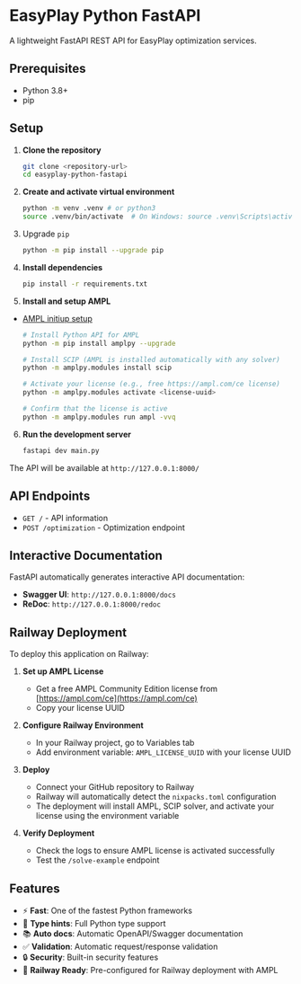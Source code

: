 # EasyPlay Python FastAPI

A lightweight FastAPI REST API for EasyPlay optimization services.

## Prerequisites

- Python 3.8+
- pip

## Setup

1. **Clone the repository**

   ```bash
   git clone <repository-url>
   cd easyplay-python-fastapi
   ```

2. **Create and activate virtual environment**

   ```bash
   python -m venv .venv # or python3
   source .venv/bin/activate  # On Windows: source .venv\Scripts\activate
   ```

3. Upgrade `pip`

   ```bash
   python -m pip install --upgrade pip
   ```

4. **Install dependencies**

   ```bash
   pip install -r requirements.txt
   ```

5. **Install and setup AMPL**

- [AMPL initiup setup](https://amplpy.ampl.com/en/latest/getting-started.html)

  ```bash
  # Install Python API for AMPL
  python -m pip install amplpy --upgrade

  # Install SCIP (AMPL is installed automatically with any solver)
  python -m amplpy.modules install scip

  # Activate your license (e.g., free https://ampl.com/ce license)
  python -m amplpy.modules activate <license-uuid>

  # Confirm that the license is active
  python -m amplpy.modules run ampl -vvq
  ```

6. **Run the development server**

   ```bash
   fastapi dev main.py
   ```

The API will be available at `http://127.0.0.1:8000/`

## API Endpoints

- `GET /` - API information
- `POST /optimization` - Optimization endpoint

## Interactive Documentation

FastAPI automatically generates interactive API documentation:

- **Swagger UI**: `http://127.0.0.1:8000/docs`
- **ReDoc**: `http://127.0.0.1:8000/redoc`

## Railway Deployment

To deploy this application on Railway:

1. **Set up AMPL License**

   - Get a free AMPL Community Edition license from [https://ampl.com/ce](https://ampl.com/ce)
   - Copy your license UUID

2. **Configure Railway Environment**

   - In your Railway project, go to Variables tab
   - Add environment variable: `AMPL_LICENSE_UUID` with your license UUID

3. **Deploy**

   - Connect your GitHub repository to Railway
   - Railway will automatically detect the `nixpacks.toml` configuration
   - The deployment will install AMPL, SCIP solver, and activate your license using the environment variable

4. **Verify Deployment**
   - Check the logs to ensure AMPL license is activated successfully
   - Test the `/solve-example` endpoint

## Features

- ⚡ **Fast**: One of the fastest Python frameworks
- 🔧 **Type hints**: Full Python type support
- 📚 **Auto docs**: Automatic OpenAPI/Swagger documentation
- ✅ **Validation**: Automatic request/response validation
- 🔒 **Security**: Built-in security features
- 🚀 **Railway Ready**: Pre-configured for Railway deployment with AMPL
